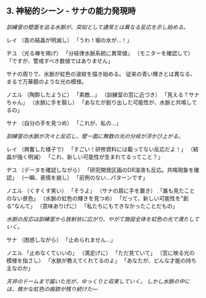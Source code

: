 ## 3. 神秘的シーン - サナの能力発現時

_訓練室の壁面を巡る水脈が、突如として通常とは異なる反応を示し始める。_

レイ
（首の結晶が明滅し）
「うわ！堀の水が...！」

ヂユ
（光る棒を掲げ）
「分岐律水脈系統に異常値」
（モニターを確認して）
「ですが、警戒すべき数値ではありません」

サナの周りで、水脈が虹色の波紋を描き始める。
従来の青い輝きとは異なる、まるで万華鏡のような光の模様。

ノエル
（陶酔したように）
「素敵...」
（訓練室の窓に近づき）
「見える？サナちゃん」
（水脈に手を翳し）
「あなたが創り出した可能性が、水脈と共鳴してるの」

サナ
（自分の手を見つめ）
「これが、私の...」

_訓練室の水脈が次々と反応し、壁一面に無数の光の分岐が浮かび上がる。_

レイ
（興奮した様子で）
「すごい！研修資料には載ってない反応だよ！」
（結晶が強く明滅）
「これ、新しい可能性が生まれてるってこと？」

ヂユ
（データを確認しながら）
「研究開発区画のDR溶液も反応。共鳴現象を確認」
（一瞬、表情を崩し）
「前例のない...パターンです」

ノエル
（くすくす笑い）
「そうよ」
（サナの肩に手を置き）
「誰も見たことのない景色」
（水脈の虹色の輝きを見つめ）
「だって、新しい可能性を"創る"なんて」
（意味ありげに）
「私たちにもできなかったことだもの」

_水脈の反応は訓練室から放射状に広がり、やがて施設全体を虹色の光で満たしていく。_

サナ
（困惑しながら）
「止められません...」

ノエル
「止めなくていいの」
（満足げに）
「ただ見ていて」
（窓に映る光の模様を指さし）
「水脈が教えてくれてるのよ」
「あなたが、どんな才能の持ち主なのか」

_天井のドームまで届いた光が、ゆっくりと収束していく。_
_しかし水脈の中には、微かな虹色の痕跡が残り続けた―_

